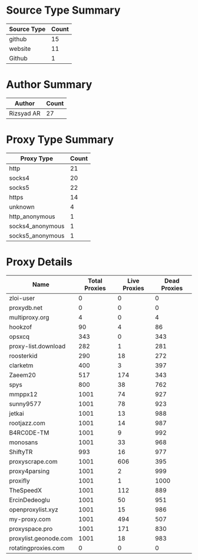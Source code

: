 # Source Type Summary

| Source Type | Count |
|-------------|-------|
| github | 15 |
| website | 11 |
| Github | 1 |


# Author Summary

| Author | Count |
|--------|-------|
| Rizsyad AR | 27 |


# Proxy Type Summary

| Proxy Type | Count |
|------------|-------|
| http | 21 |
| socks4 | 20 |
| socks5 | 22 |
| https | 14 |
| unknown | 4 |
| http_anonymous | 1 |
| socks4_anonymous | 1 |
| socks5_anonymous | 1 |


# Proxy Details

| Name | Total Proxies | Live Proxies | Dead Proxies |
|------|---------------|--------------|---------------|
| zloi-user | 0 | 0 | 0 |
| proxydb.net | 0 | 0 | 0 |
| multiproxy.org | 4 | 0 | 4 |
| hookzof | 90 | 4 | 86 |
| opsxcq | 343 | 0 | 343 |
| proxy-list.download | 282 | 1 | 281 |
| roosterkid | 290 | 18 | 272 |
| clarketm | 400 | 3 | 397 |
| Zaeem20 | 517 | 174 | 343 |
| spys | 800 | 38 | 762 |
| mmppx12 | 1001 | 74 | 927 |
| sunny9577 | 1001 | 78 | 923 |
| jetkai | 1001 | 13 | 988 |
| rootjazz.com | 1001 | 14 | 987 |
| B4RC0DE-TM | 1001 | 9 | 992 |
| monosans | 1001 | 33 | 968 |
| ShiftyTR | 993 | 16 | 977 |
| proxyscrape.com | 1001 | 606 | 395 |
| proxy4parsing | 1001 | 2 | 999 |
| proxifly | 1001 | 1 | 1000 |
| TheSpeedX | 1001 | 112 | 889 |
| ErcinDedeoglu | 1001 | 50 | 951 |
| openproxylist.xyz | 1001 | 15 | 986 |
| my-proxy.com | 1001 | 494 | 507 |
| proxyspace.pro | 1001 | 171 | 830 |
| proxylist.geonode.com | 1001 | 18 | 983 |
| rotatingproxies.com | 0 | 0 | 0 |
